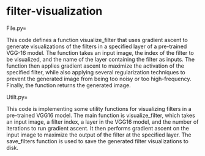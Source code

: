 # filter-visualization

File.py=

This code defines a function visualize_filter that uses gradient ascent to generate visualizations of the filters in a specified layer of a pre-trained VGG-16 model. The function takes an input image, the index of the filter to be visualized, and the name of the layer containing the filter as inputs. The function then applies gradient ascent to maximize the activation of the specified filter, while also applying several regularization techniques to prevent the generated image from being too noisy or too high-frequency. Finally, the function returns the generated image.

Utilt.py=

This code is implementing some utility functions for visualizing filters in a pre-trained VGG16 model. The main function is visualize_filter, which takes an input image, a filter index, a layer in the VGG16 model, and the number of iterations to run gradient ascent. It then performs gradient ascent on the input image to maximize the output of the filter at the specified layer. The save_filters function is used to save the generated filter visualizations to disk.
